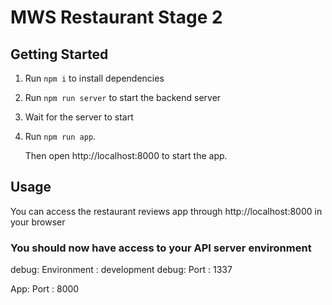 # MWS Restaurant Stage 2

## Getting Started

1. Run `npm i` to install dependencies
1. Run `npm run server` to start the backend server
1. Wait for the server to start
1. Run `npm run app`.

   Then open http://localhost:8000 to start the app.

## Usage

You can access the restaurant reviews app through http://localhost:8000 in your browser

### You should now have access to your API server environment

debug: Environment : development
debug: Port : 1337

App: Port : 8000

